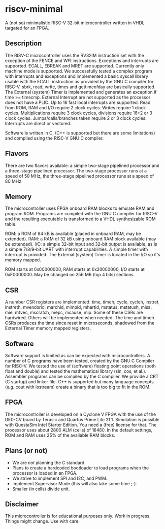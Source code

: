 # riscv-minimal

A (not so) minimalistic RISC-V 32-bit microcontroller written in VHDL targeted
for an FPGA.

## Description

The RISV-C microcontroller uses the RV32IM instruction set with the
exception of the FENCE and WFI instructions. Exceptions and interrupts are
supported. ECALL, EBREAK and MRET are supported. Currently only machine
mode is supported. We successfully tested a complex program with interrupts
and exceptions and implemented a basic syscall library usable with
the ECALL instruction as provided by the GNU C compiler for RISC-V.
sbrk, read, write, times and gettimeofday are basically
supported. The External (system) Timer is implemented and
generates an exception if time >= timecmp. External Interrupt are not
supported as the processor does not have a PLIC. Up to 16 fast local
interrupts are supported. Read from ROM, RAM and I/O require
2 clock cycles. Writes require 1 clock cycles. Multiplications require
3 clock cycles, divisions require 16+2 or 3 clock cycles. Jumps/calls/branches
taken require 2 or 3 clock cycles. Interrupts are direct or vectored.

Software is written in C, (C++ is supported but there are some limitations)
and compiled using the RISC-V GNU C compiler.

## Flavors

There are two flavors available: a simple two-stage pipelined
processor and a three-stage pipelined processor. The two-stage
processor runs at a speed of 50 MHz, the three-stage pipelined
processor runs at a speed of 80 MHz.
 
## Memory

The microcontroller uses FPGA onboard RAM blocks to emulate RAM and program ROM.
Programs are compiled with the GNU C compiler for RISC-V and the resulting
executable is transformed to a VHDL synthesizable ROM table.

ROM: a ROM of 64 kB is available (placed in onboard RAM, may be extended).
RAM: a RAM of 32 kB using onboard RAM block available (may be extended).
I/O: a simple 32-bit input and 32-bit output is available, as
is a simple 7/8/9-bit UART with interrupt capabilities. A simple timer
with interrupt is provided. The External (system) Timer is located in
the I/O so it's memory mapped.

ROM starts at 0x00000000, RAM starts at 0x20000000, I/O starts
at 0xF0000000. May be changed on 256 MB (top 4 bits) sections.

## CSR

A number CSR registers are implemented: time, timeh, cycle, cycleh,
instret, instreth, mvendorid, marchid, mimpid, mhartid, mstatus,
mstatush, misa, mie, mtvec, mscratch, mepc, mcause, mip. Some of
these CSRs are hardwired. Others will be implemented when needed.
The time and timeh CSRs produces the time since reset in microseconds,
shadowed from the External Timer memory mapped registers.

## Software

Software support is limited as can be expected with microcontrollers.
A number of C programs have been tested, created by the GNU C Compiler for
RISC-V. We tested the use of (software) floating point operations (both
float and double) and tested the mathematical library (sin, cos, et al.).
Assembler programs can be compiled by the C compiler. We provide a CRT
(C startup) and linker file. C++ is supported but many language concepts
(e.g. cout with iostream) create a binary that is too big to fit in the
ROM.

## FPGA

The microcontroller is developed on a Cyclone V FPGA with the use
of the DE0-CV board by Terasic and Quartus Prime Lite 21.1.
Simulation is possible with QuestaSim Intel Starter Edition.
You need a (free) license for that. The processor uses about
2800 ALM (cells) of 18480. In the default settings, ROM and
RAM uses 25% of the available RAM blocks.

## Plans (or not)

- We are *not* planning the C standard.
- Plans to create a hardcoded bootloader to load programs when the processor is loaded in an FPGA.
- We strive to implement SPI and I2C, and PWM.
- Implement Supervisor Mode (this will also take some time ;-).
- Smaller (in cells) divide unit.

## Disclaimer

This microcontroller is for educational purposes only.
Work in progress. Things might change. Use with care.

